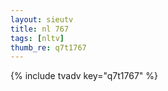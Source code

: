 ```yaml
--- 
layout: sieutv
title: nl 767
tags: [nltv]
thumb_re: q7t1767
---
```

{% include tvadv key="q7t1767" %} 

